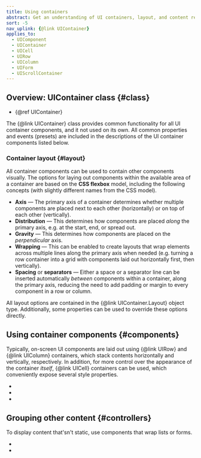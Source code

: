 ```yaml
---
title: Using containers
abstract: Get an understanding of UI containers, layout, and content rendering
sort: -5
nav_uplink: {@link UIContainer}
applies_to:
  - UIComponent
  - UIContainer
  - UICell
  - UIRow
  - UIColumn
  - UIForm
  - UIScrollContainer
---
```


## Overview: UIContainer class {#class}

- {@ref UIContainer}

The {@link UIContainer} class provides common functionality for all UI container components, and it not used on its own. All common properties and events (presets) are included in the descriptions of the UI container components listed below.

### Container layout {#layout}

All container components can be used to contain other components visually. The options for laying out components within the available area of a container are based on the **CSS flexbox** model, including the following concepts (with slightly different names from the CSS model).

- **Axis** — The primary axis of a container determines whether multiple components are placed next to each other (horizontally) or on top of each other (vertically).
- **Distribution** — This determines how components are placed _along_ the primary axis, e.g. at the start, end, or spread out.
- **Gravity** — This determines how components are placed on the _perpendicular_ axis.
- **Wrapping** — This can be enabled to create layouts that wrap elements across multiple lines along the primary axis when needed (e.g. turning a row container into a grid with components laid out horizontally first, then vertically).
- **Spacing** or **separators** — Either a space or a separator line can be inserted automatically _between_ components within a container, along the primary axis, reducing the need to add padding or margin to every component in a row or column.

All layout options are contained in the {@link UIContainer.Layout} object type. Additionally, some properties can be used to override these options directly.

<!-- TODO: check this -->

## Using container components {#components}

Typically, on-screen UI components are laid out using {@link UIRow} and {@link UIColumn} containers, which stack contents horizontally and vertically, respectively. In addition, for more control over the appearance of the container _itself_, {@link UICell} containers can be used, which conveniently expose several style properties.

<!--{{html-attr class="pagerefblock_list"}}-->

- <!--{{pagerefblock path="content/en/docs/main/guide/components/UICell/Using"}}-->
- <!--{{pagerefblock path="content/en/docs/main/guide/components/UIRow/Using"}}-->
- <!--{{pagerefblock path="content/en/docs/main/guide/components/UIScrollContainer/Using"}}-->

## Grouping other content {#controllers}

To display content that'sn't static, use components that wrap lists or forms.

<!--{{html-attr class="pagerefblock_list"}}-->

- <!--{{pagerefblock path="content/en/docs/main/guide/List views"}}-->
- <!--{{pagerefblock path="content/en/docs/main/guide/Forms"}}-->
